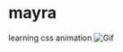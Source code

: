 # mayra
learning css animation
![Gif](https://github.com/albertohf/mayra/blob/master/img/ezgif.com-gif-maker.gif)

